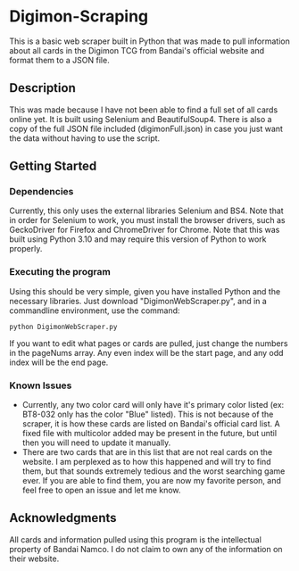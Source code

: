 # Digimon-Scraping

This is a basic web scraper built in Python that was made to pull information about all cards in the Digimon TCG from Bandai's official website and format them to a JSON file. 

## Description

This was made because I have not been able to find a full set of all cards online yet. It is built using Selenium and BeautifulSoup4. There is also a copy of the full JSON file included (digimonFull.json) in case you just want the data without having to use the script.

## Getting Started

### Dependencies

Currently, this only uses the external libraries Selenium and BS4. Note that in order for Selenium to work, you must install the browser drivers, such as GeckoDriver for Firefox and ChromeDriver for Chrome. Note that this was built using Python 3.10 and may require this version of Python to work properly.

### Executing the program

Using this should be very simple, given you have installed Python and the necessary libraries. Just download "DigimonWebScraper.py", and in a commandline environment, use the command:
```
python DigimonWebScraper.py
```

If you want to edit what pages or cards are pulled, just change the numbers in the pageNums array. Any even index will be the start page, and any odd index will be the end page.

### Known Issues

* Currently, any two color card will only have it's primary color listed (ex: BT8-032 only has the color "Blue" listed). This is not because of the scraper, it is how these cards are listed on Bandai's official card list. A fixed file with multicolor added may be present in the future, but until then you will need to update it manually.
* There are two cards that are in this list that are not real cards on the website. I am perplexed as to how this happened and will try to find them, but that sounds extremely tedious and the worst searching game ever. If you are able to find them, you are now my favorite person, and feel free to open an issue and let me know.

## Acknowledgments

All cards and information pulled using this program is the intellectual property of Bandai Namco. I do not claim to own any of the information on their website.
